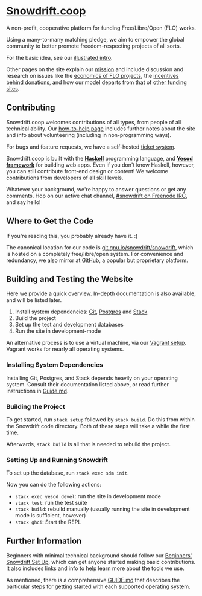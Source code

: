 # [Snowdrift.coop]

A non-profit, cooperative platform for funding Free/Libre/Open (FLO) works.

Using a many-to-many matching pledge, we aim to empower the global
community to better promote freedom-respecting projects of all sorts.

For the basic idea, see our [illustrated intro].

Other pages on the site explain our [mission] and include discussion and
research on issues like the [economics of FLO projects], the [incentives
behind donations], and how our model departs from that of [other funding
sites].

## Contributing

Snowdrift.coop welcomes contributions of all types, from people of all
technical ability. Our [how-to-help page] includes further notes about the
site and info about volunteering (including in non-programming ways).

For bugs and feature requests, we have a self-hosted [ticket system].

Snowdrift.coop is built with the **[Haskell]** programming language, and **[Yesod
framework]** for building web apps. Even if you don't know Haskell,
however, you can still contribute front-end design or content! We welcome
contributions from developers of all skill levels.

Whatever your background, we're happy to answer questions or get any
comments. Hop on our active chat channel, [#snowdrift on Freenode IRC], and
say hello!

## Where to Get the Code

If you're reading this, you probably already have it. :)

The canonical location for our code is [git.gnu.io/snowdrift/snowdrift],
which is hosted on a completely free/libre/open system. For convenience and
redundancy, we also mirror at [GitHub], a popular but proprietary platform.

## Building and Testing the Website

Here we provide a quick overview. In-depth documentation is also available,
and will be listed later.

1. Install system dependencies: [Git], [Postgres] and [Stack]
2. Build the project
3. Set up the test and development databases
4. Run the site in development-mode

An alternative process is to use a virtual machine, via our [Vagrant setup].
Vagrant works for nearly all operating systems.

### Installing System Dependencies

Installing Git, Postgres, and Stack depends heavily on your operating system.
Consult their documentation listed above, or read further instructions in
[Guide.md].

### Building the Project

To get started, run `stack setup` followed by `stack build`. Do this from
within the Snowdrift code directory. Both of these steps will take a while
the first time.

Afterwards, `stack build` is all that is needed to rebuild the project.

### Setting Up and Running Snowdrift

To set up the database, run `stack exec sdm init`.

Now you can do the following actions:

* `stack exec yesod devel`: run the site in development mode
* `stack test`: run the test suite
* `stack build`: rebuild manually (usually running the site in development
  mode is sufficient, however)
* `stack ghci`: Start the REPL

Further Information
-------------------

Beginners with minimal technical background should follow our [Beginners'
Snowdrift Set Up], which can get anyone started making basic contributions.
It also includes links and info to help learn more about the tools we use.

As mentioned, there is a comprehensive [GUIDE.md] that describes the
particular steps for getting started with each supported operating system.

[Beginners' Snowdrift Set Up]: BEGINNERS.md
[Debian/Ubuntu]: SETUP_DEBIAN.md
[economics of FLO projects]: https://snowdrift.coop/p/snowdrift/w/en/economics
[#snowdrift on Freenode IRC]: http://webchat.freenode.net/?channels=#snowdrift
[git.gnu.io/snowdrift/snowdrift]: https://git.gnu.io/snowdrift/snowdrift
[Git]: http://www.git-scm.com/downloads
[GitHub]: https://github.com/snowdriftcoop/snowdrift
[GUIDE.md]: GUIDE.md
[Haskell]: https://www.haskell.org/
[how-to-help page]: https://snowdrift.coop/p/snowdrift/w/how-to-help
[illustrated intro]: https://snowdrift.coop/p/snowdrift/w/en/intro
[incentives behind donations]: https://snowdrift.coop/p/snowdrift/w/en/psychology
[mission]: https://snowdrift.coop/p/snowdrift/w/en/mission
[other funding sites]: https://snowdrift.coop/p/snowdrift/w/en/othercrowdfunding
[Postgres]: http://www.postgresql.org/download/
[Snowdrift.coop]: https://snowdrift.coop
[Stack]: https://github.com/commercialhaskell/stack#how-to-install
[ticket system]: http://snowdrift.coop/p/snowdrift/t
[Vagrant setup]: SETUP_VAGRANT.md
[Windows]: SETUP_WINDOWS.md
[Yesod framework]: http://www.yesodweb.com/
